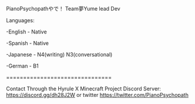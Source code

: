 PianoPsychopathやで！
Team夢Yume lead Dev

Languages:

-English - Native

-Spanish - Native

-Japanese - N4(writing) N3(conversational)

-German - B1

===============================

Contact Through the Hyrule X Minecraft Project Discord Server: https://discord.gg/dh28J2W or twitter https://twitter.com/PianoPsychopath



<!---
PianoPsychopath/PianoPsychopath is a ✨ special ✨ repository because its `README.md` (this file) appears on your GitHub profile.
You can click the Preview link to take a look at your changes.
--->
